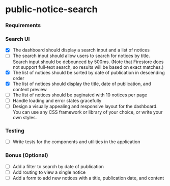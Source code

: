 # public-notice-search

### Requirements
### Search UI

- [x]  The dashboard should display a search input and a list of notices
- [ ]  The search input should allow users to search for notices by title. Search input should be debounced by 500ms. (Note that Firestore does not support full-text search, so results will be based on exact matches.)
- [x]  The list of notices should be sorted by date of publication in descending order
- [x]  The list of notices should display the title, date of publication, and content preview
- [ ]  The list of notices should be paginated with 10 notices per page
- [ ]  Handle loading and error states gracefully
- [ ]  Design a visually appealing and responsive layout for the dashboard. You can use any CSS framework or library of your choice, or write your own styles.

### Testing

- [ ]  Write tests for the components and utilities in the application

### Bonus (Optional)

- [ ]  Add a filter to search by date of publication
- [ ]  Add routing to view a single notice
- [ ]  Add a form to add new notices with a title, publication date, and content
